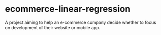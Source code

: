 # ecommerce-linear-regression
A project aiming to help an e-commerce company decide whether to focus on development of their website or mobile app.
